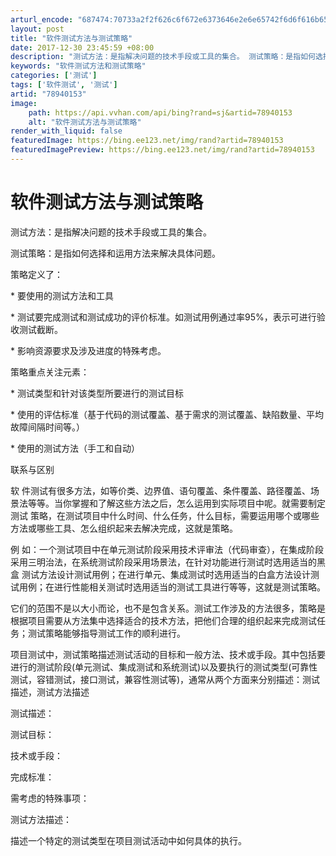 ```yaml
---
arturl_encode: "687474:70733a2f2f626c6f672e6373646e2e6e65742f6d6f616b6579:2f61727469636c652f64657461696c732f3738393430313533"
layout: post
title: "软件测试方法与测试策略"
date: 2017-12-30 23:45:59 +08:00
description: "测试方法：是指解决问题的技术手段或工具的集合。 测试策略：是指如何选择和运用方法来解决具体问题。策略"
keywords: "软件测试方法和测试策略"
categories: ['测试']
tags: ['软件测试', '测试']
artid: "78940153"
image:
    path: https://api.vvhan.com/api/bing?rand=sj&artid=78940153
    alt: "软件测试方法与测试策略"
render_with_liquid: false
featuredImage: https://bing.ee123.net/img/rand?artid=78940153
featuredImagePreview: https://bing.ee123.net/img/rand?artid=78940153
---
```


# 软件测试方法与测试策略

测试方法：是指解决问题的技术手段或工具的集合。
  
测试策略：是指如何选择和运用方法来解决具体问题。

策略定义了：
  
\* 要使用的测试方法和工具
  
\* 测试要完成测试和测试成功的评价标准。如测试用例通过率95%，表示可进行验收测试截断。
  
\* 影响资源要求及涉及进度的特殊考虑。

策略重点关注元素：
  
\* 测试类型和针对该类型所要进行的测试目标
  
\* 使用的评估标准（基于代码的测试覆盖、基于需求的测试覆盖、缺陷数量、平均故障间隔时间等。）
  
\* 使用的测试方法（手工和自动）

联系与区别
  
软 件测试有很多方法，如等价类、边界值、语句覆盖、条件覆盖、路径覆盖、场景法等等。当你掌握和了解这些方法之后，怎么运用到实际项目中呢。就需要制定测试 策略，在测试项目中什么时间、什么任务，什么目标，需要运用哪个或哪些方法或哪些工具、怎么组织起来去解决完成，这就是策略。

例 如：一个测试项目中在单元测试阶段采用技术评审法（代码审查），在集成阶段采用三明治法，在系统测试阶段采用场景法，在针对功能进行测试时选用适当的黑盒 测试方法设计测试用例；在进行单元、集成测试时选用适当的白盒方法设计测试用例；在进行性能相关测试时选用适当的测试工具进行等等，这就是测试策略。

它们的范围不是以大小而论，也不是包含关系。测试工作涉及的方法很多，策略是根据项目需要从方法集中选择适合的技术方法，把他们合理的组织起来完成测试任务；测试策略能够指导测试工作的顺利进行。

项目测试中，测试策略描述测试活动的目标和一般方法、技术或手段。其中包括要进行的测试阶段(单元测试、集成测试和系统测试)以及要执行的测试类型(可靠性测试，容错测试，接口测试，兼容性测试等)，通常从两个方面来分别描述：测试描述，测试方法描述

测试描述：
  
测试目标：
  
技术或手段：
  
完成标准：
  
需考虑的特殊事项：

测试方法描述：
  
描述一个特定的测试类型在项目测试活动中如何具体的执行。